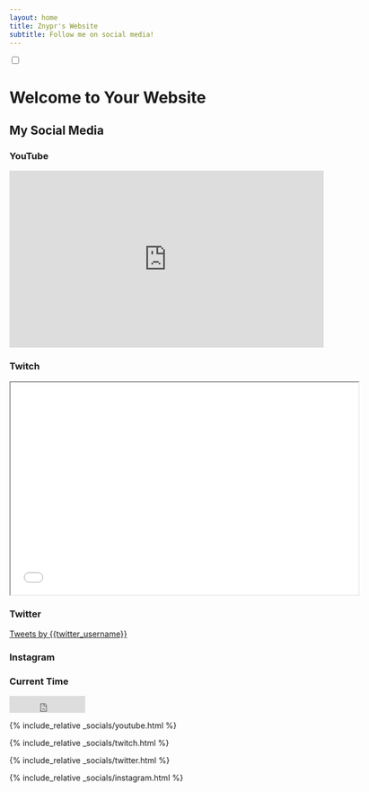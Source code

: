 ```yaml
---
layout: home
title: Znypr's Website
subtitle: Follow me on social media!
---
```


<!-- Add the HTML content above this line -->

<!-- Add the code for the toggle switch below this line -->
<label class="switch">
    <input type="checkbox" id="toggle-switch">
    <span class="slider round"></span>
</label>

# Welcome to Your Website

## My Social Media

### YouTube

<iframe width="560" height="315" src="https://www.youtube.com/embed/{{youtube_username}}" frameborder="0"
    allow="autoplay; encrypted-media" allowfullscreen></iframe>

### Twitch

<iframe src="twitch.html" height="378" width="620"></iframe>

### Twitter

<a class="twitter-timeline" href="https://twitter.com/{{twitter_username}}">Tweets by {{twitter_username}}</a>
<script async src="https://platform.twitter.com/widgets.js" charset="utf-8"></script>

### Instagram

<blockquote class="instagram-media" data-instgrm-captioned
    data-instgrm-permalink="https://www.instagram.com/p/POST_LINK/" data-instgrm-version="13"></blockquote>
<script async defer src="//www.instagram.com/embed.js"></script>

### Current Time

<iframe src="https://free.timeanddate.com/clock/i7ts4j4v/n136/fn2/fs24/tct/pct/ftb/tt0/tw0/tm1/th1/ta1/tb4"
    frameborder="0" width="135" height="30"></iframe>

{% include_relative _socials/youtube.html %}

{% include_relative _socials/twitch.html %}

{% include_relative _socials/twitter.html %}

{% include_relative _socials/instagram.html %}

<!-- Add the code for the toggle switch above this line -->